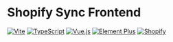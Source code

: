 # Shopify Sync Frontend

[![Vite](https://img.shields.io/badge/Vite-646CFF?style=for-the-badge&logo=vite&logoColor=white)](https://vitejs.dev/)
[![TypeScript](https://img.shields.io/badge/TypeScript-3178C6?style=for-the-badge&logo=typescript&logoColor=white)](https://www.typescriptlang.org/)
[![Vue.js](https://img.shields.io/badge/Vue.js-4FC08D?style=for-the-badge&logo=vue.js&logoColor=white)](https://vuejs.org/)
[![Element Plus](https://img.shields.io/badge/Element%20Plus-409EFF?style=for-the-badge&logo=element-plus&logoColor=white)](https://element-plus.org/)
[![Shopify](https://img.shields.io/badge/Shopify-7AB55C?style=for-the-badge&logo=shopify&logoColor=white)](https://shopify.dev/)